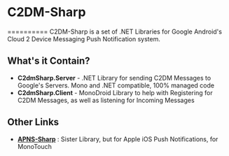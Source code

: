 # C2DM-Sharp
==========
C2DM-Sharp is a set of .NET Libraries for Google Android's Cloud 2 Device Messaging Push Notification system.

## What's it Contain?
+ **C2dmSharp.Server** - .NET Library for sending C2DM Messages to Google's Servers.  Mono and .NET compatible, 100% managed code
+ **C2dmSharp.Client** - MonoDroid Library to help with Registering for C2DM Messages, as well as listening for Incoming Messages

## Other Links
+ **[APNS-Sharp](http://code.google.com/p/apns-sharp/)** : Sister Library, but for Apple iOS Push Notifications, for MonoTouch